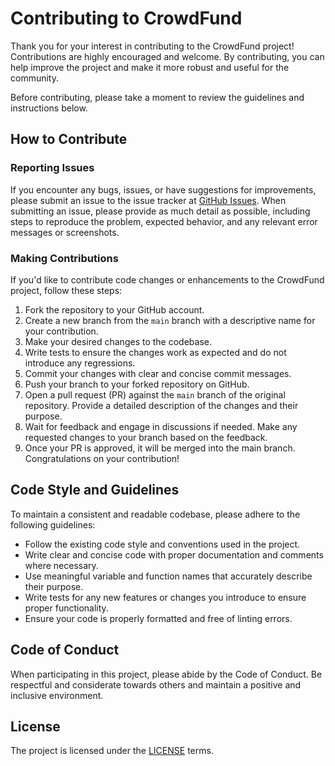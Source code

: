 # Contributing to CrowdFund

Thank you for your interest in contributing to the CrowdFund project! Contributions are highly encouraged and welcome. By contributing, you can help improve the project and make it more robust and useful for the community.

Before contributing, please take a moment to review the guidelines and instructions below.

## How to Contribute

### Reporting Issues

If you encounter any bugs, issues, or have suggestions for improvements, please submit an issue to the issue tracker at [GitHub Issues](https://github.com/FundYourSocialProject/chainlink-hackathon-2023/issues). When submitting an issue, please provide as much detail as possible, including steps to reproduce the problem, expected behavior, and any relevant error messages or screenshots.

### Making Contributions

If you'd like to contribute code changes or enhancements to the CrowdFund project, follow these steps:

1. Fork the repository to your GitHub account.
2. Create a new branch from the `main` branch with a descriptive name for your contribution.
3. Make your desired changes to the codebase.
4. Write tests to ensure the changes work as expected and do not introduce any regressions.
5. Commit your changes with clear and concise commit messages.
6. Push your branch to your forked repository on GitHub.
7. Open a pull request (PR) against the `main` branch of the original repository. Provide a detailed description of the changes and their purpose.
8. Wait for feedback and engage in discussions if needed. Make any requested changes to your branch based on the feedback.
9. Once your PR is approved, it will be merged into the main branch. Congratulations on your contribution!

## Code Style and Guidelines

To maintain a consistent and readable codebase, please adhere to the following guidelines:

- Follow the existing code style and conventions used in the project.
- Write clear and concise code with proper documentation and comments where necessary.
- Use meaningful variable and function names that accurately describe their purpose.
- Write tests for any new features or changes you introduce to ensure proper functionality.
- Ensure your code is properly formatted and free of linting errors.

## Code of Conduct

When participating in this project, please abide by the Code of Conduct. Be respectful and considerate towards others and maintain a positive and inclusive environment.

## License

The project is licensed under the [LICENSE](LICENSE) terms.
